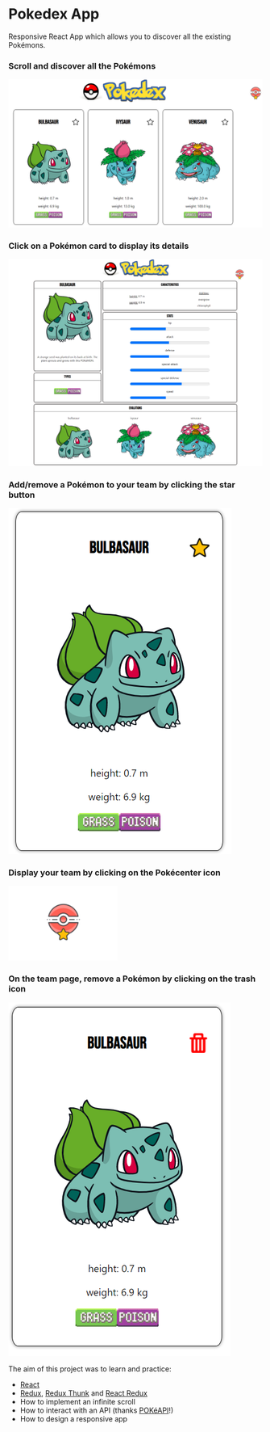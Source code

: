 # Pokedex App

Responsive React App which allows you to discover all the existing Pokémons.

### Scroll and discover all the Pokémons

![Main Page](/public/main-page_illustration.PNG)

### Click on a Pokémon card to display its details

![Pokémon details](/public/pokemons-details_illustration.png)

### Add/remove a Pokémon to your team by clicking the star button

![Favorite button](/public/favorite_illustration.png)

### Display your team by clicking on the Pokécenter icon

![Pokécenter icon](/public/pokecenter_illustration.png)

### On the team page, remove a Pokémon by clicking on the trash icon

![Delete button](/public/delete_illustration.png)

The aim of this project was to learn and practice:

- [React](https://fr.reactjs.org/)
- [Redux](https://redux.js.org/), [Redux Thunk](https://github.com/reduxjs/redux-thunk) and [React Redux](https://react-redux.js.org/)
- How to implement an infinite scroll
- How to interact with an API (thanks [POKéAPI](https://pokeapi.co/)!)
- How to design a responsive app
